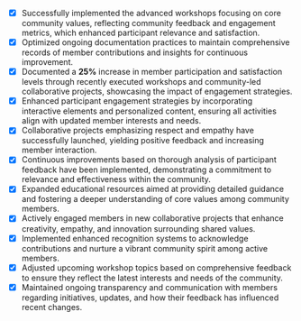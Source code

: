 - [x] Successfully implemented the advanced workshops focusing on core community values, reflecting community feedback and engagement metrics, which enhanced participant relevance and satisfaction.
- [x] Optimized ongoing documentation practices to maintain comprehensive records of member contributions and insights for continuous improvement.
- [x] Documented a **25%** increase in member participation and satisfaction levels through recently executed workshops and community-led collaborative projects, showcasing the impact of engagement strategies.
- [x] Enhanced participant engagement strategies by incorporating interactive elements and personalized content, ensuring all activities align with updated member interests and needs.
- [x] Collaborative projects emphasizing respect and empathy have successfully launched, yielding positive feedback and increasing member interaction.
- [x] Continuous improvements based on thorough analysis of participant feedback have been implemented, demonstrating a commitment to relevance and effectiveness within the community.
- [x] Expanded educational resources aimed at providing detailed guidance and fostering a deeper understanding of core values among community members.
- [x] Actively engaged members in new collaborative projects that enhance creativity, empathy, and innovation surrounding shared values.
- [x] Implemented enhanced recognition systems to acknowledge contributions and nurture a vibrant community spirit among active members.
- [x] Adjusted upcoming workshop topics based on comprehensive feedback to ensure they reflect the latest interests and needs of the community.
- [x] Maintained ongoing transparency and communication with members regarding initiatives, updates, and how their feedback has influenced recent changes.